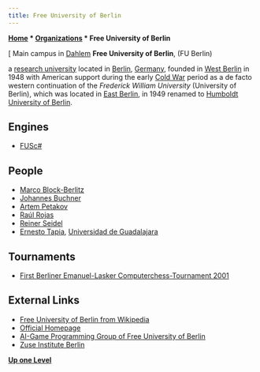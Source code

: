 ```yaml
---
title: Free University of Berlin
---
```

**[Home](Home "Home") * [Organizations](Organizations "Organizations") * Free University of Berlin**

\[ Main campus in [Dahlem](<https://en.wikipedia.org/wiki/Dahlem_(Berlin)>)
**Free University of Berlin**, (FU Berlin)

a [research university](https://en.wikipedia.org/wiki/Research_university) located in [Berlin](https://en.wikipedia.org/wiki/Berlin), [Germany](https://en.wikipedia.org/wiki/Germany), founded in [West Berlin](https://en.wikipedia.org/wiki/West_Berlin) in 1948 with American support during the early [Cold War](https://en.wikipedia.org/wiki/Cold_War) period as a de facto western continuation of the *Frederick William University* (University of Berlin), which was located in [East Berlin](https://en.wikipedia.org/wiki/East_Berlin), in 1949 renamed to [Humboldt University of Berlin](https://en.wikipedia.org/wiki/Humboldt_University_of_Berlin).

## Engines

- [FUSc#](FUSCsharp "FUSCsharp")

## People

- [Marco Block-Berlitz](Marco_Block-Berlitz "Marco Block-Berlitz")
- [Johannes Buchner](index.php?title=Johannes_Buchner&action=edit&redlink=1 "Johannes Buchner (page does not exist)")
- [Artem Petakov](Artem_Petakov "Artem Petakov")
- [Raúl Rojas](Ra%C3%BAl_Rojas "Raúl Rojas")
- [Reiner Seidel](Reiner_Seidel "Reiner Seidel")
- [Ernesto Tapia](http://page.mi.fu-berlin.de/tapia/), [Universidad de Guadalajara](https://en.wikipedia.org/wiki/University_of_Guadalajara)

## Tournaments

- [First Berliner Emanuel-Lasker Computerchess-Tournament 2001](BELCT_2001 "BELCT 2001")

## External Links

- [Free University of Berlin from Wikipedia](https://en.wikipedia.org/wiki/Freie_Universit%C3%A4t_Berlin)
- [Official Homepage](https://www.fu-berlin.de/en/)
- [AI-Game Programming Group of Free University of Berlin](http://page.mi.fu-berlin.de/block/gameinggroup/startseite.html)
- [Zuse Institute Berlin](http://www.zib.de/)

**[Up one Level](Organizations "Organizations")**


